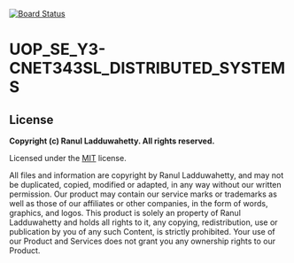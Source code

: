 [![Board Status](https://dev.azure.com/10673986/8f17b5aa-34ab-4851-b9dd-d47f9248f1d7/8bc15181-b653-4551-ae5d-c34ba94b9939/_apis/work/boardbadge/58c82f53-69a5-4278-8722-9ff1828279ae)](https://dev.azure.com/10673986/8f17b5aa-34ab-4851-b9dd-d47f9248f1d7/_boards/board/t/8bc15181-b653-4551-ae5d-c34ba94b9939/Microsoft.RequirementCategory)
# UOP_SE_Y3-CNET343SL_DISTRIBUTED_SYSTEMS

## License

**Copyright (c) Ranul Ladduwahetty. All rights reserved.**

Licensed under the [MIT](LICENSE.txt) license.

All files and information are copyright by Ranul Ladduwahetty, 
and may not be duplicated, copied, modified or adapted, 
in any way without our written permission. 
Our product may contain our service marks or trademarks as well as those of our affiliates or other companies, 
in the form of words, graphics, and logos.
This product is solely an property of Ranul Ladduwahetty and holds all rights to it, any copying, redistribution, use or publication by you of any such Content, is strictly prohibited. 
Your use of our Product and Services does not grant you any ownership rights to our Product.

